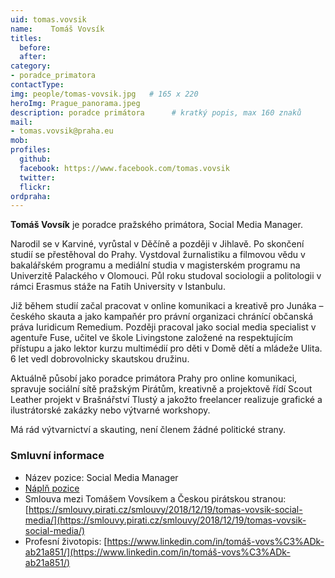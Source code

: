 ```yaml
---
uid: tomas.vovsik
name:    Tomáš Vovsík
titles:
  before: 
  after:
category:                
- poradce_primatora
contactType: 
img: people/tomas-vovsik.jpg   # 165 x 220
heroImg: Prague_panorama.jpeg
description: poradce primátora    	# kratký popis, max 160 znaků
mail:
- tomas.vovsik@praha.eu
mob: 
profiles:
  github:       
  facebook: https://www.facebook.com/tomas.vovsik
  twitter: 		  
  flickr:		  
ordpraha: 
---
```


**Tomáš Vovsík** je poradce pražského primátora, Social Media Manager.

Narodil se v Karviné, vyrůstal v Děčíně a později v Jihlavě. Po skončení studií se přestěhoval do Prahy. Vystdoval žurnalistiku a filmovou vědu v bakalářském programu a mediální studia v magisterském programu na Univerzitě Palackého v Olomouci. Půl roku studoval sociologii a politologii v rámci Erasmus stáže na Fatih University v Istanbulu. 

Již během studií začal pracovat v online komunikaci a kreativě pro Junáka – českého skauta a jako kampaňér pro právní organizaci chránící občanská práva Iuridicum Remedium. Později pracoval jako social media specialist v agentuře Fuse, učitel ve škole Livingstone založené na respektujícím přístupu a jako lektor kurzu multimédií pro děti v Domě dětí a mládeže Ulita. 6 let vedl dobrovolnicky skautskou družinu.

Aktuálně působí jako poradce primátora Prahy pro online komunikaci, spravuje sociální sítě pražským Pirátům, kreativně a projektově řídí Scout Leather projekt v Brašnářství Tlustý a jakožto freelancer realizuje grafické a ilustrátorské zakázky nebo výtvarné workshopy. 

Má rád výtvarnictví a skauting, není členem žádné politické strany.

### Smluvní informace

* Název pozice: Social Media Manager
* [Náplň pozice](/assets/pdf/napln-prace/vovsik.pdf)
* Smlouva mezi Tomášem Vovsíkem a Českou pirátskou stranou: [https://smlouvy.pirati.cz/smlouvy/2018/12/19/tomas-vovsik-social-media/](https://smlouvy.pirati.cz/smlouvy/2018/12/19/tomas-vovsik-social-media/)
* Profesní životopis: [https://www.linkedin.com/in/tomáš-vovs%C3%ADk-ab21a851/](https://www.linkedin.com/in/tomáš-vovs%C3%ADk-ab21a851/)
